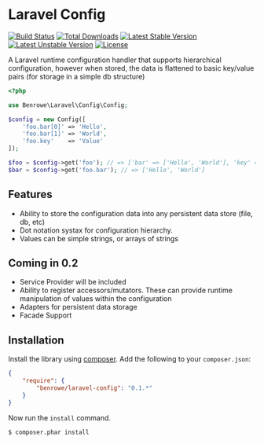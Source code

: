 # Laravel Config

[![Build Status](https://travis-ci.org/benrowe/laravel-config.svg?branch=feature%2F1-setup-build-environment)](https://travis-ci.org/benrowe/laravel-config)
[![Total Downloads](https://poser.pugx.org/benrowe/laravel-config/d/total.svg)](https://packagist.org/packages/benrowe/laravel-config)
[![Latest Stable Version](https://poser.pugx.org/benrowe/laravel-config/v/stable.svg)](https://packagist.org/packages/benrowe/laravel-config)
[![Latest Unstable Version](https://poser.pugx.org/benrowe/laravel-config/v/unstable.svg)](https://packagist.org/packages/benrowe/laravel-config)
[![License](https://poser.pugx.org/benrowe/laravel-config/license.svg)](https://packagist.org/packages/benrowe/laravel-config)

A Laravel runtime configuration handler that supports hierarchical configuration,
however when stored, the data is flattened to basic key/value pairs (for storage in a simple db structure)

```php
<?php

use Benrowe\Laravel\Config\Config;

$config = new Config([
    'foo.bar[0]' => 'Hello',
    'foo.bar[1]' => 'World',
    'foo.key'    => 'Value'
]);

$foo = $config->get('foo'); // => ['bar' => ['Hello', 'World'], 'key' => 'Value']
$bar = $config->get('foo.bar'); // => ['Hello', 'World']

```

## Features

- Ability to store the configuration data into any persistent data store (file, db, etc)
- Dot notation systax for configuration hierarchy.
- Values can be simple strings, or arrays of strings

## Coming in 0.2
- Service Provider will be included
- Ability to register accessors/mutators. These can provide runtime manipulation
  of values within the configuration
- Adapters for persistent data storage
- Facade Support

## Installation

Install the library using [composer][1]. Add the following to your `composer.json`:

```json
{
    "require": {
        "benrowe/laravel-config": "0.1.*"
    }
}
```

Now run the `install` command.

```sh
$ composer.phar install
```

[1]: http://getcomposer.org/
